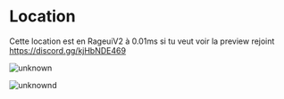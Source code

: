 # Location
Cette location est en RageuiV2 à 0.01ms si tu veut voir la preview rejoint https://discord.gg/kjHbNDE469

![unknown](https://user-images.githubusercontent.com/88659966/142053177-6c4f98fc-e363-418f-9282-fd2a9aad824c.png)

![unknownd](https://user-images.githubusercontent.com/88659966/142053243-43d1e0e7-63cf-48df-8905-45b018f568f0.png)
